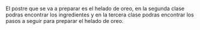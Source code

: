 El postre que se va a preparar es el helado de oreo, en la segunda clase podras encontrar los ingredientes y en la tercera clase podras encontrar los pasos a seguir para preparar el helado de oreo.
